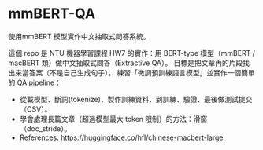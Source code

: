 # mmBERT-QA 
使用mmBERT 模型實作中文抽取式問答系統。 

這個 repo 是 NTU 機器學習課程 HW7 的實作：用 BERT-type 模型（mmBERT / macBERT 類）做中文抽取式問答（Extractive QA）。
目標是把文章內的片段找出來當答案（不是自己生成句子）。 
練習「微調預訓練語言模型」並實作一個簡單的 QA pipeline： 
- 從載模型、斷詞(tokenize)、製作訓練資料、到訓練、驗證、最後做測試提交（CSV）。
- 學會處理長篇文章（超過模型最大 token 限制）的方法：滑窗（doc_stride）。
- References: https://huggingface.co/hfl/chinese-macbert-large
